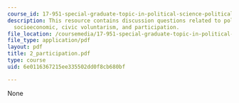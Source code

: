 ```yaml
---
course_id: 17-951-special-graduate-topic-in-political-science-political-behavior-fall-2005
description: This resource contains discussion questions related to political acts,
  socioeconomic, civic voluntarism, and participation.
file_location: /coursemedia/17-951-special-graduate-topic-in-political-science-political-behavior-fall-2005/6e0116367215ee335502dd0f8cb680bf_2_participation.pdf
file_type: application/pdf
layout: pdf
title: 2_participation.pdf
type: course
uid: 6e0116367215ee335502dd0f8cb680bf

---
```

None